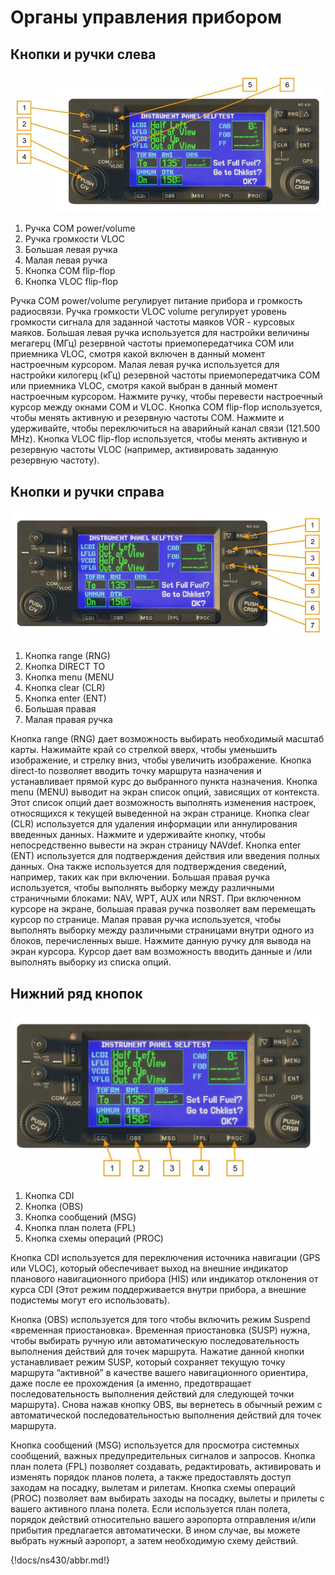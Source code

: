 # Органы управления прибором

## Кнопки и ручки слева

![Рисунок 1: Кнопки и ручки слева](img/img-000.jpg)

1.   Ручка COM power/volume                      
2.   Ручка громкости VLOC                        
3.   Большая левая ручка                         
4.   Малая левая ручка
5.   Кнопка COM flip-flop
6.   Кнопка VLOC flip-flop



Ручка COM power/volume регулирует питание прибора и громкость радиосвязи. Ручка
громкости VLOC volume регулирует уровень громкости сигнала для заданной частоты маяков
VOR - курсовых маяков. Большая левая ручка используется для настройки величины мегагерц
(МГц) резервной частоты приемопередатчика COM или приемника VLOC, смотря какой включен
в данный момент настроечным курсором. Малая левая ручка используется для настройки
килогерц (кГц) резервной частоты приемопередатчика COM или приемника VLOC, смотря какой
выбран в данный момент настроечным курсором. Нажмите ручку, чтобы перевести настроечный
курсор между окнами COM и VLOC. Кнопка COM flip-flop используется, чтобы менять активную
и резервную частоты COM. Нажмите и удерживайте, чтобы переключиться на аварийный канал
связи (121.500 MHz). Кнопка VLOC flip-flop используется, чтобы менять активную и резервную
частоты VLOC (например, активировать заданную резервную частоту).

## Кнопки и ручки справа

![Рисунок 2: Кнопки и ручки справа](img/img-001.jpg)

1.   Кнопка range (RNG)                          
2.   Кнопка DIRECT TO
3.   Кнопка menu (MENU                           
4.   Кнопка clear (CLR)
5.   Кнопка enter (ENT)
6.   Большая правая
7.   Малая правая ручка


Кнопка range (RNG) дает возможность выбирать необходимый масштаб карты. Нажимайте край
со стрелкой вверх, чтобы уменьшить изображение, и стрелку вниз, чтобы увеличить
изображение. Кнопка direct-to позволяет вводить точку маршрута назначения и устанавливает
прямой курс до выбранного пункта назначения. Кнопка menu (MENU) выводит на экран список
опций, зависящих от контекста. Этот список опций дает возможность выполнять изменения
настроек, относящихся к текущей выведенной на экран странице. Кнопка clear (CLR)
используется для удаления информации или аннулирования введенных данных. Нажмите и
удерживайте кнопку, чтобы непосредственно вывести на экран страницу NAVdef. Кнопка enter
(ENT) используется для подтверждения действия или введения полных данных. Она также
используется для подтверждения сведений, например, таких как при включении. Большая
правая ручка используется, чтобы выполнять выборку между различными страничными
блоками: NAV, WPT, AUX или NRST. При включенном курсоре на экране, большая правая ручка
позволяет вам перемещать курсор по странице. Малая правая ручка используется, чтобы
выполнять выборку между различными страницами внутри одного из блоков, перечисленных
выше. Нажмите данную ручку для вывода на экран курсора. Курсор дает вам возможность
вводить данные и /или выполнять выборку из списка опций.

## Нижний ряд кнопок




![Рисунок 3: Нижний ряд кнопок](img/img-002.jpg)


   1.   Кнопка CDI
   2.   Кнопка (OBS)
   3.   Кнопка сообщений (MSG)
   4.   Кнопка план полета (FPL)
   5.   Кнопка схемы операций (PROC)

Кнопка CDI используется для переключения источника навигации (GPS или VLOC), который
обеспечивает выход на внешние индикатор планового навигационного прибора (HIS) или
индикатор отклонения от курса CDI (Этот режим поддерживается внутри прибора, а внешние
подистемы могут его использовать).

Кнопка (OBS) используется для того чтобы включить режим Suspend «временная приостановка».
Временная приостановка (SUSP) нужна, чтобы выбирать ручную или автоматическую
последовательность выполнения действий для точек маршрута. Нажатие данной кнопки
устанавливает режим SUSP, который сохраняет текущую точку маршрута “активной” в качестве
вашего навигационного ориентира, даже после ее прохождения (а именно, предотвращает
последовательность выполнения действий для следующей точки маршрута). Снова нажав
кнопку OBS, вы вернетесь в обычный режим с автоматической последовательностью
выполнения действий для точек маршрута.


Кнопка сообщений (MSG) используется для просмотра системных сообщений, важных
предупредительных сигналов и запросов.
Кнопка план полета (FPL) позволяет создавать, редактировать, активировать и изменять
порядок планов полета, а также предоставлять доступ заходам на посадку, вылетам и рилетам.
Кнопка схемы операций (PROC) позволяет вам выбирать заходы на посадку, вылеты и прилеты
с вашего активного плана полета. Если используется план полета, порядок действий
относительно вашего аэропорта отправления и/или прибытия предлагается автоматически. В
ином случае, вы можете выбрать нужный аэропорт, а затем необходимую схему действий.

{!docs/ns430/abbr.md!}
